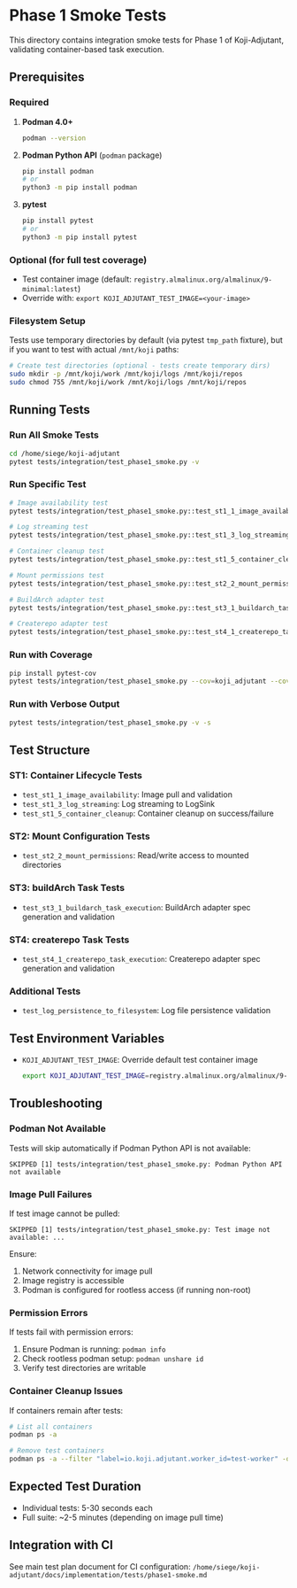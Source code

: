 # Phase 1 Smoke Tests

This directory contains integration smoke tests for Phase 1 of Koji-Adjutant, validating container-based task execution.

## Prerequisites

### Required

1. **Podman 4.0+**
   ```bash
   podman --version
   ```

2. **Podman Python API** (`podman` package)
   ```bash
   pip install podman
   # or
   python3 -m pip install podman
   ```

3. **pytest**
   ```bash
   pip install pytest
   # or
   python3 -m pip install pytest
   ```

### Optional (for full test coverage)

- Test container image (default: `registry.almalinux.org/almalinux/9-minimal:latest`)
- Override with: `export KOJI_ADJUTANT_TEST_IMAGE=<your-image>`

### Filesystem Setup

Tests use temporary directories by default (via pytest `tmp_path` fixture), but if you want to test with actual `/mnt/koji` paths:

```bash
# Create test directories (optional - tests create temporary dirs)
sudo mkdir -p /mnt/koji/work /mnt/koji/logs /mnt/koji/repos
sudo chmod 755 /mnt/koji/work /mnt/koji/logs /mnt/koji/repos
```

## Running Tests

### Run All Smoke Tests

```bash
cd /home/siege/koji-adjutant
pytest tests/integration/test_phase1_smoke.py -v
```

### Run Specific Test

```bash
# Image availability test
pytest tests/integration/test_phase1_smoke.py::test_st1_1_image_availability -v

# Log streaming test
pytest tests/integration/test_phase1_smoke.py::test_st1_3_log_streaming -v

# Container cleanup test
pytest tests/integration/test_phase1_smoke.py::test_st1_5_container_cleanup -v

# Mount permissions test
pytest tests/integration/test_phase1_smoke.py::test_st2_2_mount_permissions -v

# BuildArch adapter test
pytest tests/integration/test_phase1_smoke.py::test_st3_1_buildarch_task_execution -v

# Createrepo adapter test
pytest tests/integration/test_phase1_smoke.py::test_st4_1_createrepo_task_execution -v
```

### Run with Coverage

```bash
pip install pytest-cov
pytest tests/integration/test_phase1_smoke.py --cov=koji_adjutant --cov-report=html
```

### Run with Verbose Output

```bash
pytest tests/integration/test_phase1_smoke.py -v -s
```

## Test Structure

### ST1: Container Lifecycle Tests
- `test_st1_1_image_availability`: Image pull and validation
- `test_st1_3_log_streaming`: Log streaming to LogSink
- `test_st1_5_container_cleanup`: Container cleanup on success/failure

### ST2: Mount Configuration Tests
- `test_st2_2_mount_permissions`: Read/write access to mounted directories

### ST3: buildArch Task Tests
- `test_st3_1_buildarch_task_execution`: BuildArch adapter spec generation and validation

### ST4: createrepo Task Tests
- `test_st4_1_createrepo_task_execution`: Createrepo adapter spec generation and validation

### Additional Tests
- `test_log_persistence_to_filesystem`: Log file persistence validation

## Test Environment Variables

- `KOJI_ADJUTANT_TEST_IMAGE`: Override default test container image
  ```bash
  export KOJI_ADJUTANT_TEST_IMAGE=registry.almalinux.org/almalinux/9-minimal:latest
  ```

## Troubleshooting

### Podman Not Available

Tests will skip automatically if Podman Python API is not available:
```
SKIPPED [1] tests/integration/test_phase1_smoke.py: Podman Python API not available
```

### Image Pull Failures

If test image cannot be pulled:
```
SKIPPED [1] tests/integration/test_phase1_smoke.py: Test image not available: ...
```

Ensure:
1. Network connectivity for image pull
2. Image registry is accessible
3. Podman is configured for rootless access (if running non-root)

### Permission Errors

If tests fail with permission errors:
1. Ensure Podman is running: `podman info`
2. Check rootless podman setup: `podman unshare id`
3. Verify test directories are writable

### Container Cleanup Issues

If containers remain after tests:
```bash
# List all containers
podman ps -a

# Remove test containers
podman ps -a --filter "label=io.koji.adjutant.worker_id=test-worker" -q | xargs -r podman rm -f
```

## Expected Test Duration

- Individual tests: 5-30 seconds each
- Full suite: ~2-5 minutes (depending on image pull time)

## Integration with CI

See main test plan document for CI configuration:
`/home/siege/koji-adjutant/docs/implementation/tests/phase1-smoke.md`
